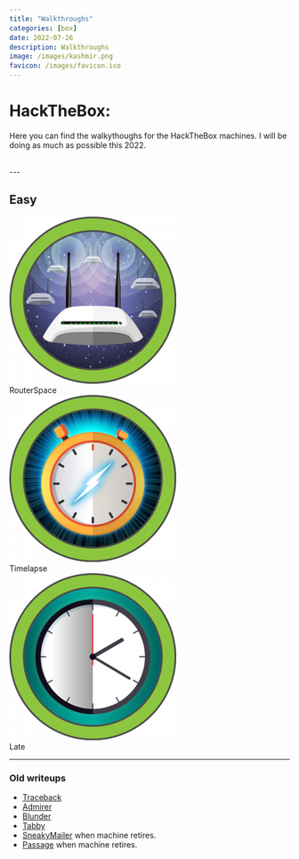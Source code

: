 ```yaml
---
title: "Walkthroughs"
categories: [box]
date: 2022-07-26
description: Walkthroughs
image: /images/kashmir.png
favicon: /images/favicon.ico
---
```


# HackTheBox:

Here you can find the walkythoughs for the HackTheBox machines. I will be doing as much as possible this 2022.

<script src="https://www.hackthebox.eu/badge/365669"></script>

<br>
---
<br>

## Easy

<div display="grid" class="box">
	<div class="logo">
		<img src="/images/walkthroughs/hackthebox/routerspace/logo.png"/>
	</div>
	<div width="70%">
		RouterSpace
	</div>
</div>

<div display="grid" class="box">
	<div class="logo">
		<img src="/images/walkthroughs/hackthebox/timelapse/logo.png"/>
	</div>
	<div width="70%">
		Timelapse
	</div>
</div>

<div display="grid" class="box">
	<div class="logo">
		<img src="/images/walkthroughs/hackthebox/late/logo.png"/>
	</div>
	<div width="70%">
		Late
	</div>
</div>


---
### Old writeups
- [Traceback](/walkthroughs/hackthebox/traceback)
- [Admirer](/walkthroughs/hackthebox/admirer)
- [Blunder]() 
- [Tabby](/walkthroughs/hackthebox/tabby) 
- [SneakyMailer]() when machine retires.
- [Passage]() when machine retires.